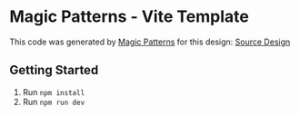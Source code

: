# Magic Patterns - Vite Template

This code was generated by [Magic Patterns](https://magicpatterns.com) for this design: [Source Design](https://www.magicpatterns.com/c/1c7bp2jwshfvnrtomctpgb)

## Getting Started

1. Run `npm install`
2. Run `npm run dev`
